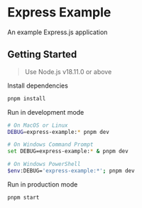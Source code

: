 # Express Example

An example Express.js application

## Getting Started

> Use Node.js v18.11.0 or above

Install dependencies

```bash
pnpm install
```

Run in development mode

```bash
# On MacOS or Linux
DEBUG=express-example:* pnpm dev

# On Windows Command Prompt
set DEBUG=express-example:* & pnpm dev

# On Windows PowerShell
$env:DEBUG='express-example:*'; pnpm dev
```

Run in production mode

```bash
pnpm start
```
